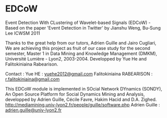 EDCoW
=====

Event Detection With CLustering of Wavelet-based Signals (EDCoW) -  Based on the paper 'Event Detection in Twitter' by Jianshu Weng, Bu-Sung Lee ICWSM 2011


Thanks to the great help from our tutors, Adrien Guille and Jairo Cugliari, We are achieving this project as fruit of our case study for the second semester, 
Master 1 in Data Mining and Knowledge Management (DMKM), Université Lumière - Lyon2, 2003-2004. Developped by Yue He and Falitokiniaina Rabearison.

Contact :
Yue HE : yuehe2012@gmail.com
Falitokiniaina RABEARISON : r.falitokiniaina@gmail.com

This EDCoW module is implemented in SOcial Network DYnamics (SONDY), An Open Source Platform for Social Dynamics Mining and Analysis, developped by Adrien Guille, Cécile Favre, Hakim Hacid and D.A. Zighed.
http://mediamining.univ-lyon2.fr/people/guille/software.php
Adrien Guille : adrien.guille@univ-lyon2.fr
